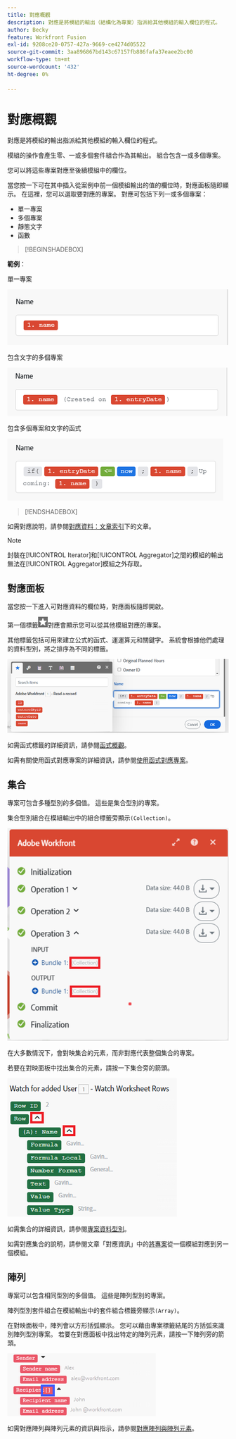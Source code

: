 ```yaml
---
title: 對應概觀
description: 對應是將模組的輸出（結構化為專案）指派給其他模組的輸入欄位的程式。
author: Becky
feature: Workfront Fusion
exl-id: 9208ce20-0757-427a-9669-ce4274d05522
source-git-commit: 3aa896867bd143c67157fb886fafa37eaee2bc00
workflow-type: tm+mt
source-wordcount: '432'
ht-degree: 0%

---
```


# 對應概觀

對應是將模組的輸出指派給其他模組的輸入欄位的程式。

模組的操作會產生零、一或多個套件組合作為其輸出。 組合包含一或多個專案。

您可以將這些專案對應至後續模組中的欄位。

當您按一下可在其中插入從案例中前一個模組輸出的值的欄位時，對應面板隨即顯示。 在這裡，您可以選取要對應的專案。 對應可包括下列一或多個專案：

* 單一專案
* 多個專案
* 靜態文字
* 函數

>[!BEGINSHADEBOX]

**範例**：

單一專案

![對應單一專案](assets/map-single.png)

包含文字的多個專案

![對應多個專案](assets/map-multiple-with-text.png)

包含多個專案和文字的函式

![將公式與文字對應](assets/map-formula-with-text.png)


>[!ENDSHADEBOX]


如需對應說明，請參閱[對應資料：文章索引](/help/workfront-fusion/create-scenarios/map-data/map-data-toc.md)下的文章。

>[!NOTE]
>
>封裝在[!UICONTROL Iterator]和[!UICONTROL Aggregator]之間的模組的輸出無法在[!UICONTROL Aggregator]模組之外存取。

## 對應面板

當您按一下進入可對應資料的欄位時，對應面板隨即開啟。

第一個標籤![從其他模組](assets/toolbar-icon-functions-you-map-from-other-modules.png)對應會顯示您可以從其他模組對應的專案。

其他標籤包括可用來建立公式的函式、運運算元和關鍵字。 系統會根據他們處理的資料型別，將之排序為不同的標籤。

![對應面板](assets/mapping-panel-blank.png)


如需函式標籤的詳細資訊，請參閱[函式概觀](/help/workfront-fusion/get-started-with-fusion/understand-fusion/function-overview.md)。

如需有關使用函式對應專案的詳細資訊，請參閱[使用函式對應專案](/help/workfront-fusion/create-scenarios/map-data/map-using-functions.md)。

## 集合

專案可包含多種型別的多個值。 這些是集合型別的專案。

集合型別組合在模組輸出中的組合標籤旁顯示`(Collection)`。

![集合](assets/collection.png)

在大多數情況下，會對映集合的元素，而非對應代表整個集合的專案。

若要在對映面板中找出集合的元素，請按一下集合旁的箭頭。

![集合下拉式清單](assets/collection-dropdown.png)

如需集合的詳細資訊，請參閱[專案資料型別](/help/workfront-fusion/references/mapping-panel/data-types/item-data-types.md)。

如需對應集合的說明，請參閱文章「對應資訊」中的[將專案](/help/workfront-fusion/create-scenarios/map-data/map-data-from-one-to-another.md#map-an-item)從一個模組對應到另一個模組。

## 陣列

專案可以包含相同型別的多個值。 這些是陣列型別的專案。

陣列型別套件組合在模組輸出中的套件組合標籤旁顯示`(Array)`。

在對映面板中，陣列會以方形括弧顯示。 您可以藉由專案標籤結尾的方括弧來識別陣列型別專案。 若要在對應面板中找出特定的陣列元素，請按一下陣列旁的箭頭。

![陣列](assets/array.png)

如需對應陣列與陣列元素的資訊與指示，請參閱[對應陣列與陣列元素](/help/workfront-fusion/create-scenarios/map-data/map-an-array.md)。

